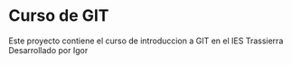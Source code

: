 # Curso de GIT
Este proyecto contiene el curso de introduccion a GIT en el IES Trassierra
Desarrollado por Igor
